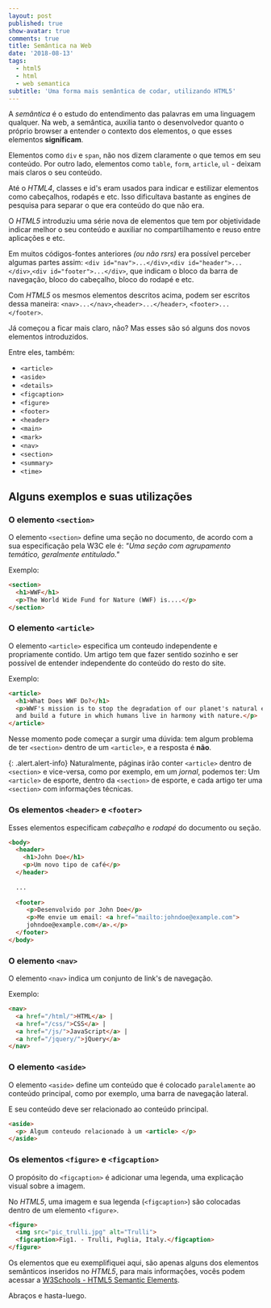 ```yaml
---
layout: post
published: true
show-avatar: true
comments: true
title: Semântica na Web
date: '2018-08-13'
tags:
  - html5
  - html
  - web semantica
subtitle: 'Uma forma mais semântica de codar, utilizando HTML5'
---
```

A *semântica* é o estudo do entendimento das palavras em uma linguagem qualquer.
Na web, a semântica, auxilia tanto o desenvolvedor quanto o próprio browser a entender o contexto dos elementos, o que esses elementos **significam**.

Elementos como `div` e `span`, não nos dizem claramente o que temos em seu conteúdo. Por outro lado, elementos como `table`, `form`, `article`, `ul` - deixam mais claros o seu conteúdo.

Até o *HTML4*, classes e id's eram usados para indicar e estilizar elementos como cabeçalhos, rodapés e etc.
Isso dificultava bastante as engines de pesquisa para separar o que era conteúdo do que não era. 

O *HTML5* introduziu uma série nova de elementos que tem por objetividade indicar melhor o seu conteúdo e auxiliar no compartilhamento e reuso entre aplicações e etc.

Em muitos códigos-fontes anteriores *(ou não rsrs)* era possível perceber algumas partes assim: 
`<div id="nav">...</div>`,`<div id="header">...</div>`,`<div id="footer">...</div>`, que indicam o bloco da barra de navegação, bloco do cabeçalho, bloco do rodapé e etc.

Com *HTML5* os mesmos elementos descritos acima, podem ser escritos dessa maneira: 
`<nav>...</nav>`,`<header>...</header>`, `<footer>...</footer>`.

Já começou a ficar mais claro, não? Mas esses são só alguns dos novos elementos introduzidos.

Entre eles, também:

- `<article>`
- `<aside>`
- `<details>`
- `<figcaption>`
- `<figure>`
- `<footer>`
- `<header>`
- `<main>`
- `<mark>`
- `<nav>`
- `<section>`
- `<summary>`
- `<time>`

## Alguns exemplos e suas utilizações

### O elemento `<section>`

O elemento `<section>` define uma seção no documento, de acordo com a sua especificação pela W3C ele é: *"Uma seção com agrupamento temático, geralmente entitulado."*

Exemplo:
```html
<section>
  <h1>WWF</h1>
  <p>The World Wide Fund for Nature (WWF) is....</p>
</section>
```

### O elemento `<article>`

O elemento `<article>` especifica um conteudo independente e propriamente contido.
Um artigo tem que fazer sentido sozinho e ser possível de entender independente do conteúdo do resto do site.

Exemplo:
```html
<article>
  <h1>What Does WWF Do?</h1>
  <p>WWF's mission is to stop the degradation of our planet's natural environment,
  and build a future in which humans live in harmony with nature.</p>
</article>
```

Nesse momento pode começar a surgir uma dúvida: tem algum problema de ter `<section>` dentro de um `<article>`, e a resposta é **não**.

{: .alert.alert-info}
Naturalmente, páginas irão conter `<article>` dentro de `<section>` e vice-versa, como por exemplo, em um *jornal*, podemos ter: Um `<article>` de esporte, dentro da `<section>` de esporte, e cada artigo ter uma `<section>` com informações técnicas.

### Os elementos `<header>` e `<footer>`

Esses elementos especificam *cabeçalho* e *rodapé* do documento ou seção.

```html
<body>
  <header>
    <h1>John Doe</h1>
    <p>Um novo tipo de café</p>
  </header>
  
  ...
  
  <footer>
     <p>Desenvolvido por John Doe</p>
     <p>Me envie um email: <a href="mailto:johndoe@example.com">
     johndoe@example.com</a>.</p>
  </footer>
</body>
```

### O elemento `<nav>`

O elemento `<nav>` indica um conjunto de link's de navegação.

Exemplo:
```html
<nav>
  <a href="/html/">HTML</a> |
  <a href="/css/">CSS</a> |
  <a href="/js/">JavaScript</a> |
  <a href="/jquery/">jQuery</a>
</nav>
```

### O elemento `<aside>`

O elemento `<aside>` define um conteúdo que é colocado `paralelamente` ao conteúdo principal, como por exemplo, uma barra de navegação lateral.

E seu conteúdo deve ser relacionado ao conteúdo principal.

```html
<aside>
  <p> Algum conteudo relacionado à um <article> </p>
</aside>
```
### Os elementos `<figure>` e `<figcaption>`

O propósito do `<figcaption>` é adicionar uma legenda, uma explicação visual sobre a imagem.

No *HTML5*, uma imagem e sua legenda (`<figcaption>`) são colocadas dentro de um elemento `<figure>`.

```html
<figure>
  <img src="pic_trulli.jpg" alt="Trulli">
  <figcaption>Fig1. - Trulli, Puglia, Italy.</figcaption>
</figure>
```



Os elementos que eu exemplifiquei aqui, são apenas alguns dos elementos semânticos inseridos no *HTML5*, para mais informações, vocês podem acessar a [W3Schools - HTML5 Semantic Elements](https://www.w3schools.com/html/html5_semantic_elements.asp).

Abraços e hasta-luego.
